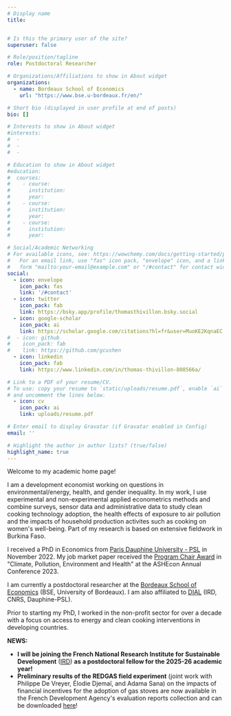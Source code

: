 ```yaml
---
# Display name
title:


# Is this the primary user of the site?
superuser: false

# Role/position/tagline
role: Postdoctoral Researcher

# Organizations/Affiliations to show in About widget
organizations:
  - name: Bordeaux School of Economics
    url: "https://www.bse.u-bordeaux.fr/en/"

# Short bio (displayed in user profile at end of posts)
bio: []

# Interests to show in About widget
#interests:
#  - 
#  - 
#  -

# Education to show in About widget
#education:
#  courses:
#    - course:
#      institution:
#      year:
#    - course:
#      institution:
#      year:
#    - course:
#      institution: 
#      year: 

# Social/Academic Networking
# For available icons, see: https://wowchemy.com/docs/getting-started/page-builder/#icons
#   For an email link, use "fas" icon pack, "envelope" icon, and a link in the
#   form "mailto:your-email@example.com" or "/#contact" for contact widget.
social:
  - icon: envelope
    icon_pack: fas
    link: '/#contact'
  - icon: twitter
    icon_pack: fab
    link: https://bsky.app/profile/thomasthivillon.bsky.social
  - icon: google-scholar
    icon_pack: ai
    link: https://scholar.google.com/citations?hl=fr&user=MuoKE2KqnaEC
#  - icon: github
#    icon_pack: fab
#    link: https://github.com/gcushen
  - icon: linkedin
    icon_pack: fab
    link: https://www.linkedin.com/in/thomas-thivillon-808566a/

# Link to a PDF of your resume/CV.
# To use: copy your resume to `static/uploads/resume.pdf`, enable `ai` icons in `params.toml`,
# and uncomment the lines below.
  - icon: cv
    icon_pack: ai
    link: uploads/resume.pdf

# Enter email to display Gravatar (if Gravatar enabled in Config)
email: ''

# Highlight the author in author lists? (true/false)
highlight_name: true
---
```


Welcome to my academic home page!

I am a development economist working on questions in environmental/energy, health, and gender inequality. In my work, I use experimental and non-experimental applied econometrics methods and combine surveys, sensor data and administrative data to study clean cooking technology adoption, the health effects of exposure to air pollution and the impacts of household production activites such as cooking on women's well-being. Part of my research is based on extensive fieldwork in Burkina Faso.

I received a PhD in Economics from [Paris Dauphine University - PSL](https://dauphine.psl.eu/en/) in November 2022. My job market paper received the [Program Chair Award](https://www.ashecon.org/2023-ashecon-program-chair-awards/) in "Climate, Pollution, Environment and Health" at the ASHEcon Annual Conference 2023.

I am currently a postdoctoral researcher at the [Bordeaux School of Economics](https://www.bse.u-bordeaux.fr/) (BSE, University of Bordeaux). I am also affiliated to [DIAL](https://dial.ird.fr/en/) (IRD, CNRS, Dauphine-PSL).

Prior to starting my PhD, I worked in the non-profit sector for over a decade with a focus on access to energy and clean cooking interventions in developing countries.

**NEWS:**
- **I will be joining the French National Research Institute for Sustainable Development** ([IRD](https://www.bse.u-bordeaux.fr/)) **as a postdoctoral fellow for the 2025-26 academic year!**
- **Preliminary results of the REDGAS field experiment** (joint work with Philippe De Vreyer, Élodie Djemaï, and Adama Sana) on the impacts of financial incentives for the adoption of gas stoves are now available in the French Development Agency's evaluation reports collection and can be downloaded [here](https://www.afd.fr/en/ressources/reducing-pollution-cooking-smoke-key-lessons-redgas-randomized-study-burkina-faso)! 









